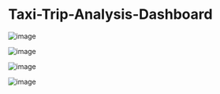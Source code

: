 # Taxi-Trip-Analysis-Dashboard

![image](https://github.com/user-attachments/assets/22f24774-fac0-4c0c-8bb9-3cea9c7fe458)

![image](https://github.com/user-attachments/assets/a6c42ac3-83eb-4655-9d2b-1cd7e56a375f)

![image](https://github.com/user-attachments/assets/6d9e20d6-9a18-4825-9bb3-8cf9f1b634ec)

![image](https://github.com/user-attachments/assets/a6717bb4-8a16-4dca-bbc9-ba4acbdaacc7)

